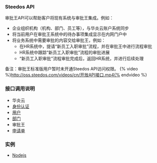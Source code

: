 ﻿
### Steedos API

审批王API可以帮助客户将现有系统与审批王集成。例如：
- 企业组织机构（机构、部门、员工等），与华炎云账户系统同步
- 将当前用户在审批王系统中的待办事项集成显示在内网门户中
- 将业务系统中需要审批的内容交给审批王，例如：
  - 在HR系统中，提请“新员工入职审批”流程，并在审批王中进行流程审批
  - HR系统中跟踪“新员工入职审批”流程的审批进展
  - “新员工入职审批”流程审批完成后，返回HR系统，并进行后续处理

备注：审批王标准版用户暂时未开通Steedos API访问权限。
{% video %}http://oss.steedos.com/videos/cn/开放API接口.mp4{% endvideo %}

### 接口调用说明
- 华炎云
 - [身份认证](auth.md)
 - [用户](SpaceUser.md)
 - [部门](Orgnization.md)
- 审批王
 - [申请单](instances.md)

### 实例
- [Nodejs](sample_nodejs.md)
